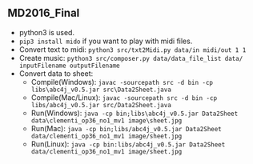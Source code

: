 ## MD2016_Final
* python3 is used.  
* `pip3 install mido` if you want to play with midi files.  
* Convert text to midi: `python3 src/txt2Midi.py data/in midi/out 1 1`  
* Create music: `python3 src/composer.py data/data_file_list data/ inputFilename outputFilename`
* Convert data to sheet:
	* Compile(Windows): `javac -sourcepath src -d bin -cp libs\abc4j_v0.5.jar src\Data2Sheet.java`
	* Compile(Mac/Linux): `javac -sourcepath src -d bin -cp libs/abc4j_v0.5.jar src/Data2Sheet.java`
	* Run(Windows): `java -cp bin;libs\abc4j_v0.5.jar Data2Sheet data\clementi_op36_no1_mv1 image\sheet.jpg`
	* Run(Mac): `java -cp bin;libs/abc4j_v0.5.jar Data2Sheet data/clementi_op36_no1_mv1 image/sheet.jpg`
	* Run(Linux): `java -cp bin:libs/abc4j_v0.5.jar Data2Sheet data/clementi_op36_no1_mv1 image/sheet.jpg`

